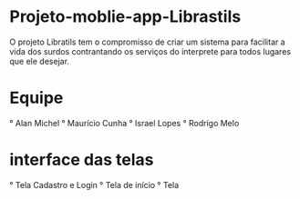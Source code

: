 # Projeto-moblie-app-Librastils

   O projeto Libratils tem o compromisso de criar um sistema para facilitar a vida dos surdos contrantando os serviços do interprete para todos lugares que ele desejar.

# Equipe

   ° Alan Michel
   ° Maurício Cunha
   ° Israel Lopes
   ° Rodrigo Melo

# interface das telas

   ° Tela Cadastro e Login
   ° Tela de início
   ° Tela 
